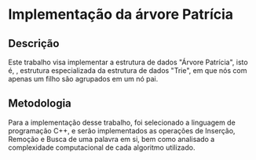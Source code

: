 # Implementação da árvore Patrícia
## Descrição
  Este trabalho visa implementar a estrutura de dados "Árvore Patrícia", isto é, , estrutura especializada da estrutura de dados "Trie", em que nós com apenas um filho são agrupados em um nó pai.
  
## Metodologia
Para a implementação desse trabalho, foi selecionado a linguagem de programação C++,
e serão implementados as operações de Inserção, Remoção e Busca de uma palavra em si, bem como analisado a complexidade computacional de cada algoritmo utilizado.
